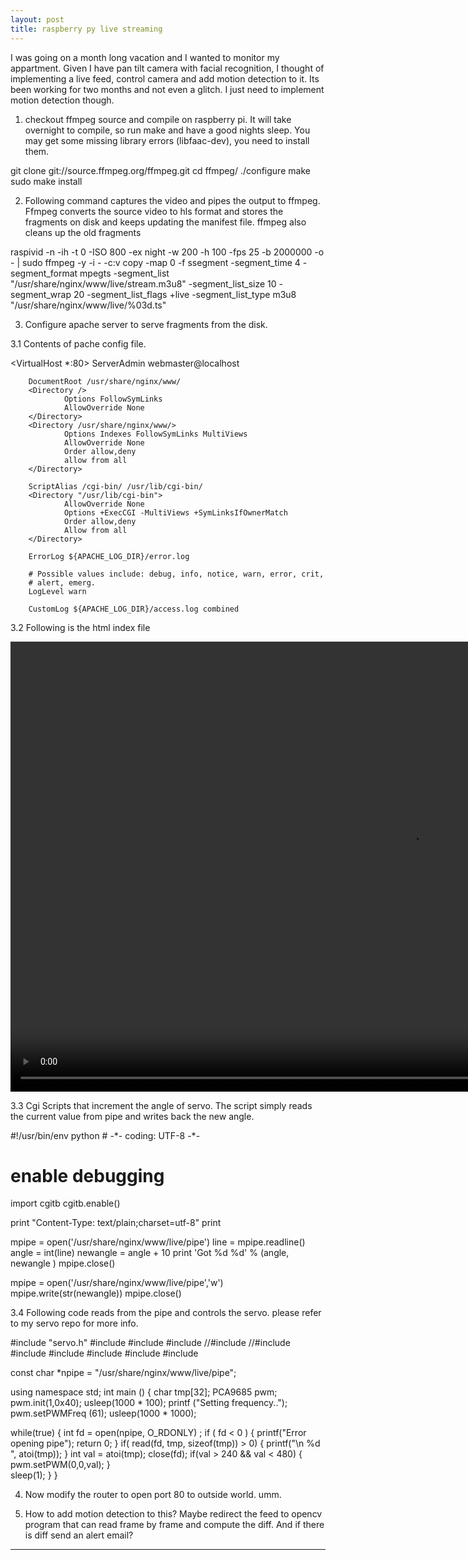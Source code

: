 ```yaml
---
layout: post
title: raspberry py live streaming
---
```


I was going on a month long vacation and I wanted to monitor my appartment. Given I have pan tilt camera with facial recognition, I thought of implementing a live feed, control camera and add motion detection to it. Its been working for two months and not even a glitch. I just need to implement motion detection though. 

1. checkout ffmpeg source and compile on raspberry pi. It will take overnight to compile, so run make and have a good nights sleep. You may get some missing library errors (libfaac-dev), you need to install them.

<snippet>
 git clone git://source.ffmpeg.org/ffmpeg.git
 cd ffmpeg/
 ./configure
 make 
 sudo make install
</snippet>

2. Following command captures the video and pipes the output to ffmpeg. Ffmpeg converts the source video to hls format and stores the fragments on disk and keeps updating the manifest file. ffmpeg also cleans up the old fragments

<snippet>
raspivid -n -ih -t 0 -ISO 800 -ex night -w 200 -h 100 -fps 25 -b 2000000 -o - | sudo ffmpeg -y  -i -  -c:v copy  -map 0  -f ssegment -segment_time 4 -segment_format mpegts -segment_list "/usr/share/nginx/www/live/stream.m3u8" -segment_list_size 10 -segment_wrap 20 -segment_list_flags +live -segment_list_type m3u8 "/usr/share/nginx/www/live/%03d.ts"
</snippet>

3. Configure apache server to serve fragments from the disk. 

3.1 Contents of pache config file.

<VirtualHost *:80>
        ServerAdmin webmaster@localhost

        DocumentRoot /usr/share/nginx/www/
        <Directory />
                Options FollowSymLinks
                AllowOverride None
        </Directory>
        <Directory /usr/share/nginx/www/>
                Options Indexes FollowSymLinks MultiViews
                AllowOverride None
                Order allow,deny
                allow from all
        </Directory>

        ScriptAlias /cgi-bin/ /usr/lib/cgi-bin/
        <Directory "/usr/lib/cgi-bin">
                AllowOverride None
                Options +ExecCGI -MultiViews +SymLinksIfOwnerMatch
                Order allow,deny
                Allow from all
        </Directory>

        ErrorLog ${APACHE_LOG_DIR}/error.log

        # Possible values include: debug, info, notice, warn, error, crit,
        # alert, emerg.
        LogLevel warn

        CustomLog ${APACHE_LOG_DIR}/access.log combined
</VirtualHost>

3.2 Following is the html index file

<html>
  <head>
    <title>PiVid</title>
  </head>
  <body>
    <video controls="controls" width="1280" height="720" autoplay="autoplay" >
      <source src="stream.m3u8" type="application/x-mpegURL" />
    </video>
  </body>
</html>

3.3 Cgi Scripts that increment the angle of servo. The script simply reads the current value from pipe and writes back the new angle.

<snippet>
#!/usr/bin/env python
# -*- coding: UTF-8 -*-

# enable debugging
import cgitb
cgitb.enable()

print "Content-Type: text/plain;charset=utf-8"
print

mpipe = open('/usr/share/nginx/www/live/pipe')
line = mpipe.readline()
angle = int(line)
newangle = angle + 10
print 'Got %d %d' % (angle, newangle )
mpipe.close()

mpipe = open('/usr/share/nginx/www/live/pipe','w')
mpipe.write(str(newangle))
mpipe.close()
</snippet>

3.4 Following code reads from the pipe and controls the servo. please refer to my servo repo for more info.

<snippet>
#include "servo.h"
#include <iostream>
#include <stdio.h>
#include <stdlib.h>
//#include <ncurses.h>
//#include <thread>
#include <unistd.h>
#include <sys/types.h>
#include <sys/stat.h>
#include <fcntl.h>
#include <unistd.h>

const char *npipe = "/usr/share/nginx/www/live/pipe";

using namespace std;
int main () {
   char tmp[32];
   PCA9685 pwm;
   pwm.init(1,0x40);
   usleep(1000 * 100);
   printf ("Setting frequency..");
   pwm.setPWMFreq (61);
   usleep(1000 * 1000);

   while(true) {
      int fd = open(npipe, O_RDONLY) ;
      if ( fd < 0 ) {
         printf("Error opening pipe");
         return 0;
      }
      if( read(fd, tmp, sizeof(tmp)) > 0) { 
         printf("\n %d ", atoi(tmp));
      }
      int val = atoi(tmp);
      close(fd);
      if(val > 240 && val < 480) {
 	 pwm.setPWM(0,0,val);
      }  
      sleep(1);
   }
} 
</snippet>

4. Now modify the router to open port 80 to outside world. umm.

5. How to add motion detection to this?
Maybe redirect the feed to opencv program that can read frame by frame and compute the diff. And if there is diff send an alert email?

---
